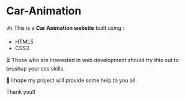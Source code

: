 # Car-Animation

:writing_hand: This is a **Car Animation website** built using :
* HTML5 
* CSS3 

:hourglass_flowing_sand: Those who are interested in web development should try this out to brushup your css skills.

:milky_way: I hope my project will provide some help to you all. 

Thank you!!
